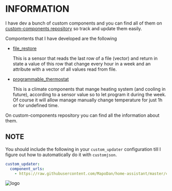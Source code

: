 # INFORMATION
I have dev a bunch of custom components and you can find all of them on [custom-components repository][1] so track and update them easily.

Compontents that I have developed are the following
 - [file_restore][2]
   
   This is a sensor that reads the last row of a file (vector) and return in state a value of this row that change every hour in a week and an attribute with a vector of all values read from file.
 - [programmable_thermostat][3]
   
   This is a climate components that mange heating system (and cooling in future), according to a sensor value so to let program it during the week. Of course it will allow manage manually change temperature for just 1h or for undefined time.
 
On custom-components repository you can find all the information about them.

## NOTE
You should include the following in your `custom_updater` configuration till I figure out how to automatically do it with `customjson`.

```yaml
custom_updater:
  component_urls:
    - https://raw.githubusercontent.com/MapoDan/home-assistant/master/custom_components/custom_components.json
```

![logo][4]

[1]: https://github.com/custom-components
[2]: https://github.com/custom-components/sensor.file_restore
[3]: https://github.com/custom-components/climate.programmable_thermostat
[4]: home-assistant/mapodanlogo.png
